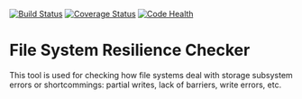 [![Build Status](https://travis-ci.org/tomato42/fsresck.svg?branch=master)](https://travis-ci.org/tomato42/fsresck)
[![Coverage Status](https://coveralls.io/repos/tomato42/fsresck/badge.svg?branch=master)](https://coveralls.io/r/tomato42/fsresck?branch=master)
[![Code Health](https://landscape.io/github/tomato42/fsresck/master/landscape.svg?style=flat)](https://landscape.io/github/tomato42/fsresck/master)

File System Resilience Checker
==============================

This tool is used for checking how file systems deal with storage subsystem
errors or shortcommings: partial writes, lack of barriers, write errors, etc.

